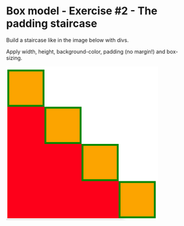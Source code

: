 # Box model - Exercise #2 - The padding staircase

Build a staircase like in the image below with divs.

Apply width, height, background-color, padding (no margin!) and box-sizing.

![Result](result.png)
